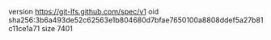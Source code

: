 version https://git-lfs.github.com/spec/v1
oid sha256:3b6a493de52c62563e1b804680d7bfae7650100a8808ddef5a27b81c11ce1a71
size 7401
